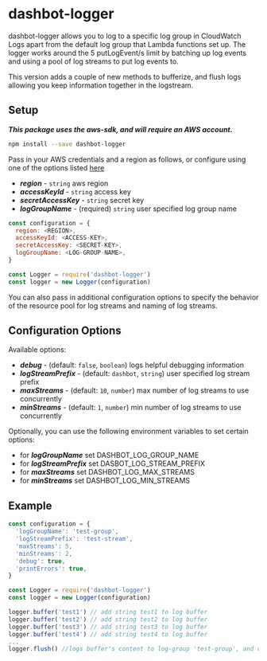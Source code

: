 # dashbot-logger

dashbot-logger allows you to log to a specific log group in CloudWatch Logs apart from the default
log group that Lambda functions set up. The logger works around the 5 putLogEvent/s limit by 
batching up log events and using a pool of log streams to put log events to.

This version adds a couple of new methods to bufferize, and flush logs allowing you keep information together in the logstream.

## Setup

***This package uses the aws-sdk, and will require an AWS account.*** 

```bash
npm install --save dashbot-logger
```

Pass in your AWS credentials and a region as follows, or configure using one of the options listed 
[here](https://docs.aws.amazon.com/sdk-for-javascript/v2/developer-guide/setting-region.html)

  - ***region*** - ```string``` aws region
  - ***accessKeyId*** - ```string``` access key
  - ***secretAccessKey*** - ```string``` secret key
  - ***logGroupName*** - (required) ```string``` user specified log group name
  
```javascript
const configuration = {
  region: <REGION>,
  accessKeyId: <ACCESS-KEY>,
  secretAccessKey: <SECRET-KEY>,
  logGroupName: <LOG-GROUP-NAME>,
}

const Logger = require('dashbot-logger')
const logger = new Logger(configuration)
``` 

You can also pass in additional configuration options to specify the behavior of the resource pool for 
log streams and naming of log streams.

## Configuration Options
Available options:

  - ***debug*** - (default: ```false```, ```boolean```) logs helpful debugging information 
  - ***logStreamPrefix*** - (default: ```dashbot```, ```string```) user specified log stream prefix 
  - ***maxStreams*** - (default: ```10```, ```number```) max number of log streams to use concurrently 
  - ***minStreams*** - (default: ```1```, ```number```) min number of log streams to use concurrently  
  
Optionally, you can use the following environment variables to set certain options:

  - for ***logGroupName*** set DASHBOT_LOG_GROUP_NAME
  - for ***logStreamPrefix*** set DASBOT_LOG_STREAM_PREFIX
  - for ***maxStreams*** set DASHBOT_LOG_MAX_STREAMS
  - for ***minStreams*** set DASHBOT_LOG_MIN_STREAMS

## Example

```javascript
const configuration = {
  'logGroupName': 'test-group',
  'logStreamPrefix': 'test-stream',
  'maxStreams': 5,
  'minStreams': 2,
  'debug': true,
  'printErrors': true,
}

const Logger = require('dashbot-logger')
const logger = new Logger(configuration)

logger.buffer('test1') // add string test1 to log buffer
logger.buffer('test2') // add string test2 to log buffer
logger.buffer('test3') // add string test3 to log buffer
logger.buffer('test4') // add string test4 to log buffer
...
logger.flush() //logs buffer's content to log-group 'test-group', and clear the buffer
```
